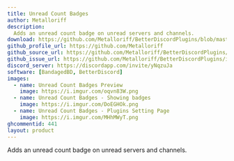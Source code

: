 ```yaml
---
title: Unread Count Badges
author: Metalloriff
description:
  Adds an unread count badge on unread servers and channels.
download: https://github.com/Metalloriff/BetterDiscordPlugins/blob/master/UnreadCountBadges.plugin.js
github_profile_url: https://github.com/Metalloriff
github_source_url: https://github.com/Metalloriff/BetterDiscordPlugins/blob/master/UnreadCountBadges.plugin.js
github_issue_url: https://github.com/Metalloriff/BetterDiscordPlugins/issues/
discord_server: https://discordapp.com/invite/yNqzuJa
software: [BandagedBD, BetterDiscord]
images:
  - name: Unread Count Badges Preview
    image: https://i.imgur.com/oqvn83W.png
  - name: Unread Count Badges - Showing badges
    image: https://i.imgur.com/DoEGHOk.png
  - name: Unread Count Badges - Plugins Setting Page
    image: https://i.imgur.com/MHhMWyT.png
ghcommentid: 441
layout: product
---
```

Adds an unread count badge on unread servers and channels.